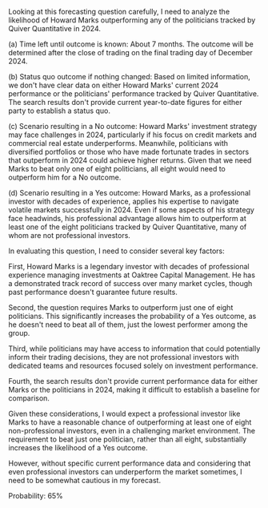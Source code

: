 Looking at this forecasting question carefully, I need to analyze the likelihood of Howard Marks outperforming any of the politicians tracked by Quiver Quantitative in 2024.

(a) Time left until outcome is known: About 7 months. The outcome will be determined after the close of trading on the final trading day of December 2024.

(b) Status quo outcome if nothing changed: Based on limited information, we don't have clear data on either Howard Marks' current 2024 performance or the politicians' performance tracked by Quiver Quantitative. The search results don't provide current year-to-date figures for either party to establish a status quo.

(c) Scenario resulting in a No outcome: Howard Marks' investment strategy may face challenges in 2024, particularly if his focus on credit markets and commercial real estate underperforms. Meanwhile, politicians with diversified portfolios or those who have made fortunate trades in sectors that outperform in 2024 could achieve higher returns. Given that we need Marks to beat only one of eight politicians, all eight would need to outperform him for a No outcome.

(d) Scenario resulting in a Yes outcome: Howard Marks, as a professional investor with decades of experience, applies his expertise to navigate volatile markets successfully in 2024. Even if some aspects of his strategy face headwinds, his professional advantage allows him to outperform at least one of the eight politicians tracked by Quiver Quantitative, many of whom are not professional investors.

In evaluating this question, I need to consider several key factors:

First, Howard Marks is a legendary investor with decades of professional experience managing investments at Oaktree Capital Management. He has a demonstrated track record of success over many market cycles, though past performance doesn't guarantee future results.

Second, the question requires Marks to outperform just one of eight politicians. This significantly increases the probability of a Yes outcome, as he doesn't need to beat all of them, just the lowest performer among the group.

Third, while politicians may have access to information that could potentially inform their trading decisions, they are not professional investors with dedicated teams and resources focused solely on investment performance.

Fourth, the search results don't provide current performance data for either Marks or the politicians in 2024, making it difficult to establish a baseline for comparison.

Given these considerations, I would expect a professional investor like Marks to have a reasonable chance of outperforming at least one of eight non-professional investors, even in a challenging market environment. The requirement to beat just one politician, rather than all eight, substantially increases the likelihood of a Yes outcome.

However, without specific current performance data and considering that even professional investors can underperform the market sometimes, I need to be somewhat cautious in my forecast.

Probability: 65%